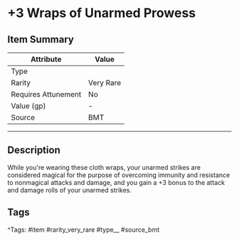# +3 Wraps of Unarmed Prowess

## Item Summary

| Attribute            | Value                        |
|----------------------|------------------------------|
| Type                 |   |
| Rarity               | Very Rare             |
| Requires Attunement  | No                |
| Value (gp)           | -    |
| Source               | BMT |

---

## Description

While you're wearing these cloth wraps, your unarmed strikes are considered magical for the purpose of overcoming immunity and resistance to nonmagical attacks and damage, and you gain a +3 bonus to the attack and damage rolls of your unarmed strikes.

## Tags

^Tags: #item #rarity_very_rare #type__ #source_bmt